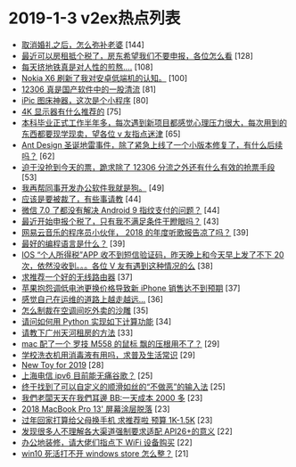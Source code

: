 # 2019-1-3 v2ex热点列表

+ [取消婚礼之后，怎么弥补老婆](https://www.v2ex.com/t/523321#reply144) [144]
+ [最近可以房租抵个税了，房东希望我们不要申报，各位怎么看](https://www.v2ex.com/t/523383#reply128) [128]
+ [每天挤地铁真是对人性的煎熬....](https://www.v2ex.com/t/523337#reply108) [108]
+ [Nokia X6 刷新了我对安卓低端机的认知。](https://www.v2ex.com/t/523449#reply100) [100]
+ [12306 真是国产软件中的一股清流](https://www.v2ex.com/t/523341#reply81) [81]
+ [iPic 图床神器，这次是个小程序](https://www.v2ex.com/t/523333#reply80) [80]
+ [4K 显示器有什么推荐的](https://www.v2ex.com/t/523353#reply75) [75]
+ [本科毕业正式工作半年多，每次遇到新项目都感觉心理压力很大，每次用到的东西都要现学现卖，望各位 v 友指点迷津](https://www.v2ex.com/t/523508#reply65) [65]
+ [Ant Design 圣诞地雷事件，除了紧急上线了一个小版本修复了，有什么后续吗？](https://www.v2ex.com/t/523322#reply62) [62]
+ [迫于没抢到今天的票，跪求除了 12306 分流之外还有什么有效的抢票手段](https://www.v2ex.com/t/523359#reply53) [53]
+ [我再帮同事开发办公软件我就是狗。](https://www.v2ex.com/t/523379#reply49) [49]
+ [应该是要被裁了，有些事请教](https://www.v2ex.com/t/523367#reply44) [44]
+ [微信 7.0 了都没有解决 Android 9 指纹支付的问题？](https://www.v2ex.com/t/523392#reply44) [44]
+ [最近开始申报个税了，只有我不满足条件干瞪眼吗？](https://www.v2ex.com/t/523458#reply43) [43]
+ [网易云音乐的程序员小伙伴， 2018 的年度听歌报告凉了吗？](https://www.v2ex.com/t/523350#reply39) [39]
+ [最好的编程语言是什么？](https://www.v2ex.com/t/523616#reply39) [39]
+ [IOS “个人所得税”APP 收不到短信验证码，昨天晚上和今天早上发了不下 20 次，依然没收到。。。各位 V 友有遇到这种情况的么](https://www.v2ex.com/t/523346#reply38) [38]
+ [求推荐一个好的无线路由器](https://www.v2ex.com/t/523334#reply37) [37]
+ [苹果抱怨调低电池更换价格导致新 iPhone 销售达不到预期](https://www.v2ex.com/t/523404#reply37) [37]
+ [感觉自己在运维的道路上越走越远...](https://www.v2ex.com/t/523327#reply36) [36]
+ [怎么制裁在空调间吃外卖的沙雕](https://www.v2ex.com/t/523435#reply35) [35]
+ [请问如何用 Python 实现如下计算功能](https://www.v2ex.com/t/523355#reply34) [34]
+ [请教下广州天河租房的方法](https://www.v2ex.com/t/523460#reply33) [33]
+ [mac 配了一个 罗技 M558 的鼠标 飘的压根用不了？](https://www.v2ex.com/t/523347#reply29) [29]
+ [学校洗衣机用消毒液有用吗，求普及生活常识](https://www.v2ex.com/t/523491#reply29) [29]
+ [New Toy for 2019](https://www.v2ex.com/t/523502#reply28) [28]
+ [上海电信 ipv6 目前能无痛谷歌？](https://www.v2ex.com/t/523318#reply25) [25]
+ [终于找到了可以自定义的顺滑如丝的“不做恶”的输入法](https://www.v2ex.com/t/523494#reply25) [25]
+ [我們老闆天天在我們耳邊 BB:一天成本 2000 多](https://www.v2ex.com/t/523581#reply23) [23]
+ [2018 MacBook Pro 13' 屏幕涂层脱落](https://www.v2ex.com/t/523371#reply23) [23]
+ [过年回家打算给父母换手机 求推荐啦 预算 1K-1.5K](https://www.v2ex.com/t/523478#reply23) [23]
+ [发现很多人不理解各大渠道强制要求适配 API26+的意义](https://www.v2ex.com/t/523386#reply22) [22]
+ [办公地装修，请大佬们指点下 WiFi 设备购买](https://www.v2ex.com/t/523391#reply22) [22]
+ [win10 死活打不开 windows store 怎么整？](https://www.v2ex.com/t/523376#reply21) [21]
